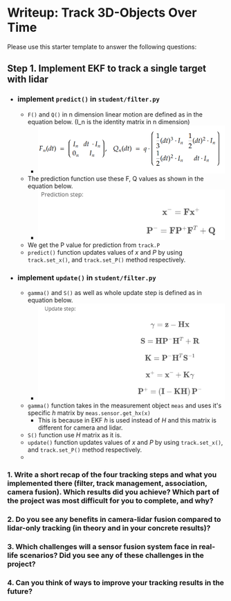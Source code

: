 # Writeup: Track 3D-Objects Over Time

Please use this starter template to answer the following questions:

## Step 1. Implement EKF to track a single target with lidar
  * ### implement `predict()` in `student/filter.py`
    * `F()` and `Q()` in n dimension linear motion are defined as in the equation below. (I_n is the identity matrix in n dimension)
      * ![f](/img2/fqn.png) 
    * The prediction function use these F, Q values as shown in the equation below.
      * ![prediction](/img2/prediction_step.png)
    * We get the P value for prediction from `track.P` 
    * `predict()` function updates values of _x_ and _P_ by using `track.set_x()`, and `track.set_P()` method respectively.
  * ### implement `update()` in `student/filter.py`
    * `gamma()` and `S()` as well as whole update step is defined as in equation below.
      * ![update](/img2/update_step.png)
    * `gamma()` function takes in the measurement object `meas` and uses it's specific _h_ matrix by `meas.sensor.get_hx(x)`
      * This is because in EKF _h_ is used instead of _H_ and this matrix is different for camera and lidar.
    * `S()` function use _H_ matrix as it is.
    * `update()` function updates values of _x_ and _P_ by using `track.set_x()`, and `track.set_P()` method respectively. 
    * 



### 1. Write a short recap of the four tracking steps and what you implemented there (filter, track management, association, camera fusion). Which results did you achieve? Which part of the project was most difficult for you to complete, and why?


### 2. Do you see any benefits in camera-lidar fusion compared to lidar-only tracking (in theory and in your concrete results)? 


### 3. Which challenges will a sensor fusion system face in real-life scenarios? Did you see any of these challenges in the project?


### 4. Can you think of ways to improve your tracking results in the future?

